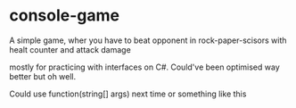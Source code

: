 # console-game
A simple game, wher you have to beat opponent in rock-paper-scisors with healt counter and attack damage

mostly for practicing with interfaces on C#. Could've been optimised way better but oh well.

Could use function(string[] args) next time or something like this
